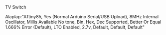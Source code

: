 TV Switch

Alaplap:"ATtiny85, Yes (Normal Arduino Serial/USB Upload), 8MHz Internal Oscillator, Millis Available No tone, Bin, Hex, Dec Supported, Better Or Equal 1.666% Error (Default), LTO Enabled, 2.7v, Default, Default, Default"

